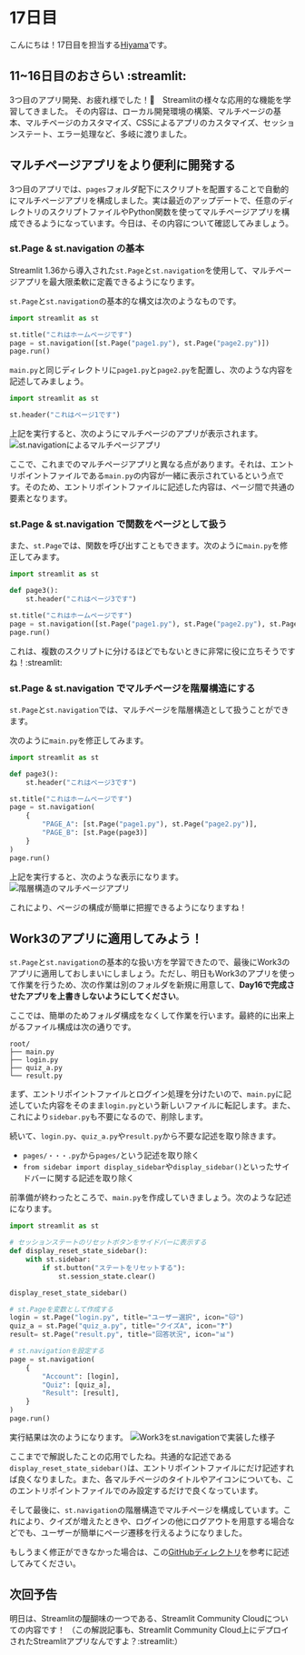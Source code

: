 # 17日目
こんにちは！17日目を担当する[Hiyama](https://x.com/toru_data)です。

## 11~16日目のおさらい :streamlit:

3つ目のアプリ開発、お疲れ様でした！🎉　Streamlitの様々な応用的な機能を学習してきました。
その内容は、ローカル開発環境の構築、マルチページの基本、マルチページのカスタマイズ、CSSによるアプリのカスタマイズ、セッションステート、エラー処理など、多岐に渡りました。

## マルチページアプリをより便利に開発する

3つ目のアプリでは、`pages`フォルダ配下にスクリプトを配置することで自動的にマルチページアプリを構成しました。実は最近のアップデートで、任意のディレクトリのスクリプトファイルやPython関数を使ってマルチページアプリを構成できるようになっています。今日は、その内容について確認してみましょう。

### st.Page & st.navigation の基本

Streamlit 1.36から導入された`st.Page`と`st.navigation`を使用して、マルチページアプリを最大限柔軟に定義できるようになります。

`st.Page`と`st.navigation`の基本的な構文は次のようなものです。
```python
import streamlit as st

st.title("これはホームページです")
page = st.navigation([st.Page("page1.py"), st.Page("page2.py")])
page.run()
```

`main.py`と同じディレクトリに`page1.py`と`page2.py`を配置し、次のような内容を記述してみましょう。
```python
import streamlit as st

st.header("これはページ1です")
```

上記を実行すると、次のようにマルチページのアプリが表示されます。
![st.navigationによるマルチページアプリ](app/static/day17_example1.png "st.navigationによるマルチページアプリ")

ここで、これまでのマルチページアプリと異なる点があります。それは、エントリポイントファイルである`main.py`の内容が一緒に表示されているという点です。そのため、エントリポイントファイルに記述した内容は、ページ間で共通の要素となります。

### st.Page & st.navigation で関数をページとして扱う

また、`st.Page`では、関数を呼び出すこともできます。次のように`main.py`を修正してみます。
```python
import streamlit as st

def page3():
    st.header("これはページ3です")

st.title("これはホームページです")
page = st.navigation([st.Page("page1.py"), st.Page("page2.py"), st.Page(page3)])
page.run()
```

これは、複数のスクリプトに分けるほどでもないときに非常に役に立ちそうですね！:streamlit:

### st.Page & st.navigation でマルチページを階層構造にする

`st.Page`と`st.navigation`では、マルチページを階層構造として扱うことができます。

次のように`main.py`を修正してみます。
```python
import streamlit as st

def page3():
    st.header("これはページ3です")

st.title("これはホームページです")
page = st.navigation(
    {
        "PAGE_A": [st.Page("page1.py"), st.Page("page2.py")],
        "PAGE_B": [st.Page(page3)]
    }
)
page.run()
```

上記を実行すると、次のような表示になります。
![階層構造のマルチページアプリ](app/static/day17_example2.png "階層構造のマルチページアプリ")

これにより、ページの構成が簡単に把握できるようになりますね！


## Work3のアプリに適用してみよう！

`st.Page`と`st.navigation`の基本的な扱い方を学習できたので、最後にWork3のアプリに適用しておしまいにしましょう。ただし、明日もWork3のアプリを使って作業を行うため、次の作業は別のフォルダを新規に用意して、**Day16で完成させたアプリを上書きしないようにしてください**。

ここでは、簡単のためフォルダ構成をなくして作業を行います。最終的に出来上がるファイル構成は次の通りです。
```
root/
├── main.py
├── login.py
├── quiz_a.py
└── result.py
```

まず、エントリポイントファイルとログイン処理を分けたいので、`main.py`に記述していた内容をそのまま`login.py`という新しいファイルに転記します。また、これにより`sidebar.py`も不要になるので、削除します。

続いて、`login.py`、`quiz_a.py`や`result.py`から不要な記述を取り除きます。
- `pages/・・・.py`から`pages/`という記述を取り除く
- `from sidebar import display_sidebar`や`display_sidebar()`といったサイドバーに関する記述を取り除く


前準備が終わったところで、`main.py`を作成していきましょう。次のような記述になります。
```python
import streamlit as st

# セッションステートのリセットボタンをサイドバーに表示する
def display_reset_state_sidebar():
    with st.sidebar:
        if st.button("ステートをリセットする"):
            st.session_state.clear()

display_reset_state_sidebar()

# st.Pageを変数として作成する
login = st.Page("login.py", title="ユーザー選択", icon="🐱")
quiz_a = st.Page("quiz_a.py", title="クイズA", icon="❓️")
result= st.Page("result.py", title="回答状況", icon="📊")

# st.navigationを設定する
page = st.navigation(
    {
        "Account": [login],
        "Quiz": [quiz_a],
        "Result": [result],
    }
)
page.run()
```

実行結果は次のようになります。
![Work3をst.navigationで実装した様子](app/static/day17_example2.png "Work3をst.navigationで実装した様子")

ここまでで解説したことの応用でしたね。共通的な記述である`display_reset_state_sidebar()`は、エントリポイントファイルにだけ記述すれば良くなりました。また、各マルチページのタイトルやアイコンについても、このエントリポイントファイルでのみ設定するだけで良くなっています。

そして最後に、`st.navigation`の階層構造でマルチページを構成しています。これにより、クイズが増えたときや、ログインの他にログアウトを用意する場合などでも、ユーザーが簡単にページ遷移を行えるようになりました。

もしうまく修正ができなかった場合は、この[GitHubディレクトリ](https://github.com/Sakatoku/streamlit-advent-calendar-2024/tree/main/work3_day6_appendix)を参考に記述してみてください。



## 次回予告
明日は、Streamlitの醍醐味の一つである、Streamlit Community Cloudについての内容です！
（この解説記事も、Streamlit Community Cloud上にデプロイされたStreamlitアプリなんですよ？:streamlit:）